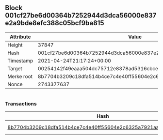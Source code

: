 ## Block 001cf27be6d00364b7252944d3dca56000e837e2a9bde8efc388c05bcf9ba815

Attribute | Value
--- | ---
Height | 37847
Hash | 001cf27be6d00364b7252944d3dca56000e837e2a9bde8efc388c05bcf9ba815
Timestamp | 2021-04-24T21:17:24+00:00
Target | 00254142f49eaaa504dc75712e8378ad5316cbcead634704b3734b6271167cc4
Merke root | 8b7704b3209c18dfa514b4ce7c4e40ff55604e2c6325a7921aaf7939b7059996
Nonce | 2743377637

```

```

### Transactions

Hash | Amount
--- | ---
[8b7704b3209c18dfa514b4ce7c4e40ff55604e2c6325a7921aaf7939b7059996](8b7704b3209c18dfa514b4ce7c4e40ff55604e2c6325a7921aaf7939b7059996.md) | 10.00000000 SKEPTI 
